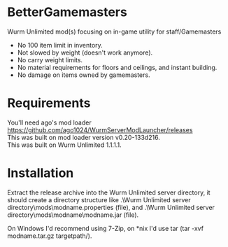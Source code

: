 # BetterGamemasters
Wurm Unlimited mod(s) focusing on in-game utility for staff/Gamemasters

* No 100 item limit in inventory.
* Not slowed by weight (doesn't work anymore).
* No carry weight limits.
* No material requirements for floors and ceilings, and instant building.
* No damage on items owned by gamemasters.

# Requirements
You'll need ago's mod loader https://github.com/ago1024/WurmServerModLauncher/releases  
This was built on mod loader version v0.20-133d216.  
This was built on Wurm Unlimited 1.1.1.1.

# Installation
Extract the release archive into the Wurm Unlimited server directory, it should create a directory structure like .\Wurm Unlimited server directory\mods\modname.properties (file), and .\Wurm Unlimited server directory\mods\modname\modname.jar (file).

On Windows I'd recommend using 7-Zip, on *nix I'd use tar (tar -xvf modname.tar.gz targetpath/).
